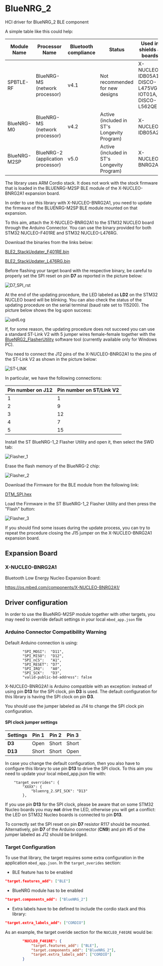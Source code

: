 # BlueNRG_2

HCI driver for BlueNRG_2 BLE component

A simple table like this could help:

|Module Name|Processor Name|Bluetooth compliance|Status|Used in shields & boards|Link|
|-------------|-----------|-----|-|-|-|
|SPBTLE-RF    |BlueNRG-MS (network processor) |v4.1 |Not recommended for new designs             |X-NUCLEO-IDB05A1, DISCO-L475VG-IOT01A, DISCO-L562QE | https://www.st.com/en/wireless-transceivers-mcus-and-modules/spbtle-rf.html |
|BlueNRG-M0   |BlueNRG-MS (network processor) |v4.2 |Active (included in ST's Longevity Program) |X-NUCLEO-IDB05A2 | https://www.st.com/en/wireless-transceivers-mcus-and-modules/bluenrg-m0.html |
|BlueNRG-M2SP |BlueNRG-2 (application processor) |v5.0 |Active (included in ST's Longevity Program) |X-NUCLEO-BNRG2A1 | https://www.st.com/en/wireless-transceivers-mcus-and-modules/bluenrg-m2.html |


The library uses ARM Cordio stack. It does not work with the stock firmware that is loaded in the BLUENRG-M2SP BLE module of the X-NUCLEO-BNRG2A1 expansion board.

In order to use this library with X-NUCLEO-BNRG2A1, you need to update the firmware of the BLUENRG-M2SP BLE module mounted on that expansion.

To this aim, attach the X-NUCLEO-BNRG2A1 to the STM32 NUCLEO board through the Arduino Connector. You can use the binary provided for both STM32 NUCLEO-F401RE and STM32 NUCLEO-L476RG.

Download the binaries from the links below:

[BLE2_StackUpdater_F401RE.bin](https://github.com/STMicroelectronics/mbed-ble/blob/master/BlueNRG2_StackUpdater/BLE2_StackUpdater_F401RE.bin)

[BLE2_StackUpdater_L476RG.bin](https://github.com/STMicroelectronics/mbed-ble/blob/master/BlueNRG2_StackUpdater/BLE2_StackUpdater_L476RG.bin)

Before flashing your target board with the respective binary, be careful to properly set the SPI reset on pin **D7** as reported in the picture below:

![D7_SPI_rst](img/D7_SPI_rst.jpg)

At the end of the updating procedure, the LED labeled as **LD2** on the STM32 NUCLEO board will be blinking.
You can also check the status of the updating procedure on the serial terminal (baud rate set to 115200).
The picture below shows the log upon success:

![updLog](img/updLog.jpg)

If, for some reason, the updating procedure does not succeed you can use a standard ST-Link V2 with 5 jumper wires female-female together with the
[BlueNRG2_FlasherUtility](https://github.com/STMicroelectronics/mbed-ble/blob/master/BlueNRG2_FlasherUtility/en.STSW_BNRGFLASHER.zip) software tool (currently available only for Windows PC).

You need to connect the J12 pins of the X-NUCLEO-BNRG2A1 to the pins of the ST-Link V2 as shown in the picture below:

![ST-LINK](img/ST-LINK.jpg)

In particular, we have the following connections:

|Pin number on J12|Pin number on ST/Link V2|
|--------|----------|
|1       |1         |
|2       |9         |
|3       |12        |
|4       |7         |
|5       |15        |

Install the ST BlueNRG-1_2 Flasher Utility and open it, then select the SWD tab:

![Flasher_1](img/Flasher_1.jpg)

Erase the flash memory of the BlueNRG-2 chip:

![Flasher_2](img/Flasher_2.jpg)

Download the Firmware for the BLE module from the following link:

[DTM_SPI.hex](https://github.com/STMicroelectronics/mbed-ble/blob/master/BlueNRG2_Firmware/DTM_SPI.hex)

Load the Firmware in the ST BlueNRG-1_2 Flasher Utility and then press the "Flash" button:

![Flasher_3](img/Flasher_3.jpg)

If you should find some issues during the update process, you can try to repeat the procedure closing the J15 jumper on the X-NUCLEO-BNRG2A1 expansion board.

## Expansion Board

### X-NUCLEO-BNRG2A1

Bluetooth Low Energy Nucleo Expansion Board:

https://os.mbed.com/components/X-NUCLEO-BNRG2A1/

## Driver configuration

In order to use the BlueNRG-M2SP module together with other targets,
you may need to override default settings in your local `mbed_app.json` file

### Arduino Connector Compatibility Warning

Default Arduino connection is using:

```
        "SPI_MOSI":  "D11",
        "SPI_MISO":  "D12",
        "SPI_nCS":   "A1",
        "SPI_RESET": "D7",
        "SPI_IRQ":   "A0",
        "SPI_SCK":   "D3",
        "valid-public-bd-address": false
```

X-NUCLEO-BNRG2A1 is Arduino compatible with an exception: instead of using pin **D13** for the SPI clock, pin **D3** is used.
The default configuration for this library is having the SPI clock on pin **D3**.

You should use the jumper labeled as J14 to change the SPI clock pin configuration.

#### SPI clock jumper settings

|Settings|Pin 1|Pin 2|Pin 3|
|--------|-----|-----|-----|
|**D3**  |Open |Short|Short|
|**D13** |Short|Short|Open |

In case you change the default configuration, then you also have to configure this library to use pin **D13** to drive the SPI clock.
To this aim you need to update your local mbed_app.json file with:

```
    "target_overrides": {
        "XXXX": {
            "bluenrg_2.SPI_SCK": "D13"
        },
```

If you use pin **D13** for the SPI clock, please be aware that on some STM32 Nucleo boards you may **not** drive the LED,
otherwise you will get a conflict: the LED on STM32 Nucleo boards is connected to pin **D13**.

To correctly set the SPI reset on pin **D7** resistor R117 should be mounted.
Alternatively, pin **D7** of the Arduino connector (**CN9**) and pin #5 of the jumper labeled as J12 should be bridged.

### Target Configuration

To use that library, the target requires some extra configuration in the application `mbed_app.json`. In the `target_overides` section:   

* BLE feature has to be enabled

```json
"target.features_add": ["BLE"]
```

* BlueNRG module has to be enabled

```json
"target.components_add": ["BlueNRG_2"]
```

* Extra labels have to be defined to include the cordio stack and this library: 

```json
"target.extra_labels_add": ["CORDIO"]
```

As an example, the target overide section for the `NUCLEO_F401RE` would be: 

```json
        "NUCLEO_F401RE": {
            "target.features_add": ["BLE"],
            "target.components_add": ["BlueNRG_2"],
            "target.extra_labels_add": ["CORDIO"]
        }
```
